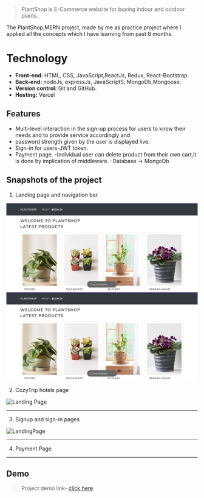 

<br>

> PlantShop is E-Commerce website for buying indoor and outdoor plants.

The PlantShop,MERN project, made by me as practice project where I applied all the concepts which I have learning from past 8 months.




  
# Technology

- **Front-end:** HTML, CSS, JavaScript,ReactJs, Redux, React-Bootstrap.
- **Back-end:** nodeJs, expressJs, JavaScriptS, MongoDb,Mongoose.
- **Version control:** Git and GitHub.
- **Hosting:** Vercel

  
## Features


- Multi-level interaction in the sign-up process for users to
know their needs and to provide service accordingly and
- password strength given by the user is displayed live.
- Sign-in for users-JWT token.
- Payment page.
-Individual user can delete product from their own cart,it is done by implication of middleware.
-Database -> MongoDb

## Snapshots of the project

1. Landing page and navigation bar

![LandingPage](/plant1.png)
<img src="/plant1.png"/>

2. CozyTrip hotels page


![Landing Page](https://github.com/[shiivaniiawasthii]/[MERN-Ecommerce]/blob/[main]/plant1.jpg?raw=true)
*******************************************************************************

3. Signup and sign-in pages
    

![LandingPage](Frontend/src/Assects/readme/login.png)
*******************************************************************************

4. Payment Page
    

*******************************************************************************




 
## Demo

>Project demo link- 
<a href="https://frotend-shvaniawsthi001-gmailcom.vercel.app/">click here</a>


  










